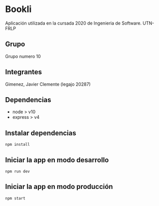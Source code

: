 # Bookli

Aplicación utilizada en la cursada 2020 de Ingenieria de Software. UTN-FRLP

## Grupo
Grupo numero 10

## Integrantes
Gimenez, Javier Clemente (legajo 20287)

## Dependencias

 - node > v10
 - express > v4

## Instalar dependencias

`npm install`

## Iniciar la app en modo desarrollo

`npm run dev`

## Iniciar la app en modo producción

`npm start`

